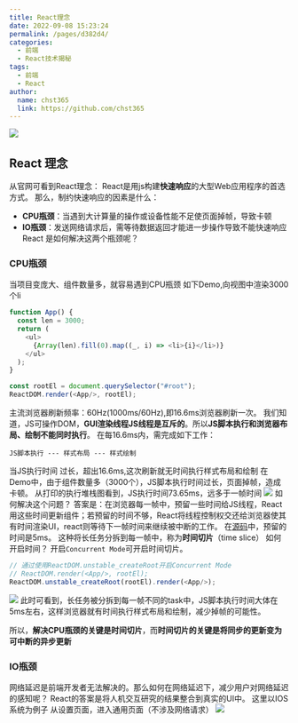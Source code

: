 ```yaml
---
title: React理念
date: 2022-09-08 15:23:24
permalink: /pages/d382d4/
categories: 
  - 前端
  - React技术揭秘
tags: 
  - 前端
  - React
author: 
  name: chst365
  link: https://github.com/chst365
---
```

![](https://cdn.jsdelivr.net/gh/chst365/bolgImgs/imgs/topImgs/348.jpg)
## React 理念
从官网可看到React理念：
React是用js构建**快速响应**的大型Web应用程序的首选方式。
那么，制约快速响应的因素是什么：
- **CPU瓶颈**：当遇到大计算量的操作或设备性能不足使页面掉帧，导致卡顿
- **IO瓶颈**：发送网络请求后，需等待数据返回才能进一步操作导致不能快速响应
React 是如何解决这两个瓶颈呢？

### CPU瓶颈
当项目变庞大、组件数量多，就容易遇到CPU瓶颈
如下Demo,向视图中渲染3000个li
```js
function App() {
  const len = 3000;
  return (
    <ul>
      {Array(len).fill(0).map((_, i) => <li>{i}</li>)}
    </ul>
  );
}

const rootEl = document.querySelector("#root");
ReactDOM.render(<App/>, rootEl);  
```
主流浏览器刷新频率：60Hz(1000ms/60Hz),即16.6ms浏览器刷新一次。
我们知道，JS可操作DOM，**GUI渲染线程JS线程是互斥的**。所以**JS脚本执行和浏览器布局、绘制不能同时执行**。
在每16.6ms内，需完成如下工作：
```
JS脚本执行 --- 样式布局 --- 样式绘制
```
当JS执行时间 过长，超出16.6ms,这次刷新就无时间执行样式布局和绘制
在Demo中，由于组件数量多（3000个），JS脚本执行时间过长，页面掉帧，造成卡顿。
从打印的执行堆栈图看到，JS执行时间73.65ms，远多于一帧时间
![](https://react.iamkasong.com/img/long-task.png)
如何解决这个问题？
答案是：在浏览器每一帧中，预留一些时间给JS线程，React用这些时间更新组件；若预留的时间不够，React将线程控制权交还给浏览器使其有时间渲染UI，react则等待下一帧时间来继续被中断的工作。
在[源码](https://github.com/facebook/react/blob/1fb18e22ae66fdb1dc127347e169e73948778e5a/packages/scheduler/src/forks/SchedulerHostConfig.default.js#L119)中，预留的时间是5ms。
这种将长任务分拆到每一帧中，称为**时间切片**（time slice）
如何开启时间？
开启`Concurrent Mode`可开启时间切片。
```js
// 通过使用ReactDOM.unstable_createRoot开启Concurrent Mode
// ReactDOM.render(<App/>, rootEl);  
ReactDOM.unstable_createRoot(rootEl).render(<App/>);
```
![](https://react.iamkasong.com/img/time-slice.png)
此时可看到，长任务被分拆到每一帧不同的task中，JS脚本执行时间大体在5ms左右，这样浏览器就有时间执行样式布局和绘制，减少掉帧的可能性。

所以，**解决CPU瓶颈的关键是时间切片**，而**时间切片的关键是将同步的更新变为可中断的异步更新**
### IO瓶颈
网络延迟是前端开发者无法解决的。那么如何在网络延迟下，减少用户对网络延迟的感知呢？
React的答案是将人机交互研究的结果整合到真实的UI中。
这里以IOS系统为例子
从设置页面，进入通用页面（不涉及网络请求）
![](https://react.iamkasong.com/img/legacy-move.gif)
